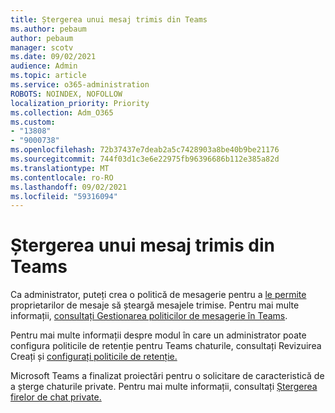 ```yaml
---
title: Ștergerea unui mesaj trimis din Teams
ms.author: pebaum
author: pebaum
manager: scotv
ms.date: 09/02/2021
audience: Admin
ms.topic: article
ms.service: o365-administration
ROBOTS: NOINDEX, NOFOLLOW
localization_priority: Priority
ms.collection: Adm_O365
ms.custom:
- "13808"
- "9000738"
ms.openlocfilehash: 72b37437e7deab2a5c7428903a8be40b9be21176
ms.sourcegitcommit: 744f03d1c3e6e22975fb96396686b112e385a82d
ms.translationtype: MT
ms.contentlocale: ro-RO
ms.lasthandoff: 09/02/2021
ms.locfileid: "59316094"
---
```

# <a name="delete-a-sent-message-in-teams"></a>Ștergerea unui mesaj trimis din Teams

Ca administrator, puteți crea o politică de mesagerie pentru a [le permite](https://admin.teams.microsoft.com/policies/messaging) proprietarilor de mesaje să șteargă mesajele trimise. Pentru mai multe informații, [consultați Gestionarea politicilor de mesagerie în Teams](https://docs.microsoft.com/microsoftteams/messaging-policies-in-teams).

Pentru mai multe informații despre modul în care un administrator poate configura politicile de retenție pentru Teams chaturile, consultați Revizuirea Creați și [configurați politicile de retenție.](https://docs.microsoft.com/microsoft-365/compliance/create-retention-policies) 

Microsoft Teams a finalizat proiectări pentru o solicitare de caracteristică de a șterge chaturile private. Pentru mai multe informații, consultați [Ștergerea firelor de chat private.](https://microsoftteams.uservoice.com/forums/555103-public/suggestions/33535006-delete-private-chat-threads)